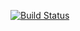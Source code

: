 [![Build Status](https://travis-ci.org/1knowledge1/lab08.svg?branch=master)](https://travis-ci.org/1knowledge1/lab08)

